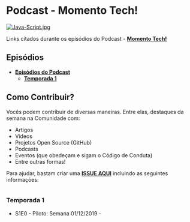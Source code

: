 # Podcast - Momento Tech!

[![Java-Script.jpg](https://i.postimg.cc/8PNJ4yt7/Java-Script.jpg)](https://postimg.cc/6Tbp5hsK)

Links citados durante os episódios do Podcast - **[Momento Tech!](https://anchor.fm/momento-tech)**

## Episódios

- **[Episódios do Podcast](episodios-podcast)**
    - **[Temporada 1](temporada-1/README.md)**

## Como Contribuir?

Vocês podem contribuir de diversas maneiras. Entre elas, destaques da semana na Comunidade com: 

* Artigos 
* Vídeos 
* Projetos Open Source (GitHub)
* Podcasts
* Eventos (que obedeçam e sigam o Código de Conduta)
* Entre outras formas!

Para ajudar, bastam criar uma **[ISSUE AQUI]()** incluindo as seguintes informações:

```bash

```

### Temporada 1

* S1E0 - Piloto: Semana 01/12/2019 - 
